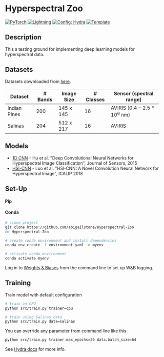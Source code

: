 # Hyperspectral Zoo

<a href="https://pytorch.org/get-started/locally/"><img alt="PyTorch" src="https://img.shields.io/badge/PyTorch-ee4c2c?logo=pytorch&logoColor=white"></a>
<a href="https://pytorchlightning.ai/"><img alt="Lightning" src="https://img.shields.io/badge/-Lightning-792ee5?logo=pytorchlightning&logoColor=white"></a>
<a href="https://hydra.cc/"><img alt="Config: Hydra" src="https://img.shields.io/badge/Config-Hydra-89b8cd"></a>
<a href="https://github.com/ashleve/lightning-hydra-template"><img alt="Template" src="https://img.shields.io/badge/-Lightning--Hydra--Template-017F2F?style=flat&logo=github&labelColor=gray"></a><br>


## Description

This a testing ground for implementing deep learning models for hyperspectral data. 

## Datasets  

Datasets downloaded from [here](https://www.ehu.eus/ccwintco/index.php?title=Hyperspectral_Remote_Sensing_Scenes).
 
 | Dataset | # Bands | Image Size  |# Classes | Sensor (spectral range) | 
 | --- | --- | --- | --- | --- | 
 | Indian Pines | 200 | 145 x 145 | 16 | AVIRIS ($0.4 - 2.5 * 10^6$ nm)|  
 | Salinas | 204 | 512 x 217 | 16 | AVIRIS |

## Models 
- [1D CNN](https://onlinelibrary.wiley.com/doi/pdf/10.1155/2015/258619) -  Hu et al. "Deep Convolutional Neural Networks for Hyperspectral Image Classification", Journal of Sensors, 2015 
- [HSI-CNN](https://arxiv.org/pdf/1802.10478) -  Luo et al. "HSI-CNN: A Novel Convolution Neural Network for Hyperspectral Image", ICALIP 2018
## Set-Up

#### Pip

#### Conda

```bash
# clone project
git clone https://github.com/abigailstone/Hyperspectral-Zoo
cd Hyperspectral-Zoo

# create conda environment and install dependencies
conda env create -f environment.yaml -n myenv

# activate conda environment
conda activate myenv
``` 

Log in to [Weights & Biases](https://wandb.ai/) from the command line to set up W&B logging.

## Training

Train model with default configuration

```bash
# train on CPU
python src/train.py trainer=cpu 

# train using Salinas data 
python src/train.py data=salinas

```

You can override any parameter from command line like this

```bash
python src/train.py trainer.max_epochs=20 data.batch_size=64
``` 

See [Hydra docs](https://hydra.cc/) for more info.  
